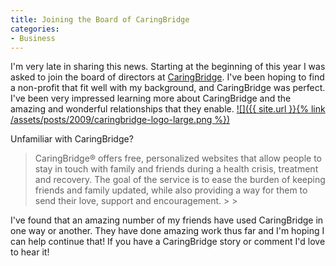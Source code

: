 ```yaml
---
title: Joining the Board of CaringBridge
categories:
- Business
---
```


I'm very late in sharing this news. Starting at the beginning of this year I was asked to join the board of directors at [CaringBridge](http://www.caringbridge.org/). I've been hoping to find a non-profit that fit well with my background, and CaringBridge was perfect. I've been very impressed learning more about CaringBridge and the amazing and wonderful relationships that they enable.
[![]({{ site.url }}{% link /assets/posts/2009/caringbridge-logo-large.png %})](http://www.caringbridge.org/)

Unfamiliar with CaringBridge?

<blockquote>CaringBridge® offers free, personalized websites that allow people to stay in touch with family and friends during a health crisis, treatment and recovery.  The goal of the service is to ease the burden of keeping friends and family updated, while also providing a way for them to send their love, support and encouragement.
> 
> </blockquote>

I've found that an amazing number of my friends have used CaringBridge in one way or another. They have done amazing work thus far and I'm hoping I can help continue that! If you have a CaringBridge story or comment I'd love to hear it!
